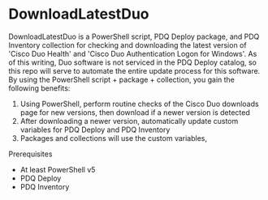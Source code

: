 # DownloadLatestDuo

DownloadLatestDuo is a PowerShell script, PDQ Deploy package, and PDQ Inventory collection for checking and downloading the latest version of 'Cisco Duo Health' and 'Cisco Duo Authentication Logon for Windows'. As of this writing, Duo software is not serviced in the PDQ Deploy catalog, so this repo will serve to automate the entire update process for this software. By using the PowerShell script + package + collection, you gain the following benefits:

1. Using PowerShell, perform routine checks of the Cisco Duo downloads page for new versions, then download if a newer version is detected
2. After downloading a newer version, automatically update custom variables for PDQ Deploy and PDQ Inventory
3. Packages and collections will use the custom variables, 

Prerequisites

* At least PowerShell v5
* PDQ Deploy
* PDQ Inventory

